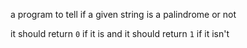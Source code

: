 a program to tell if a given string is a palindrome or not

it should return `0` if it is and it should return `1` if it isn't
